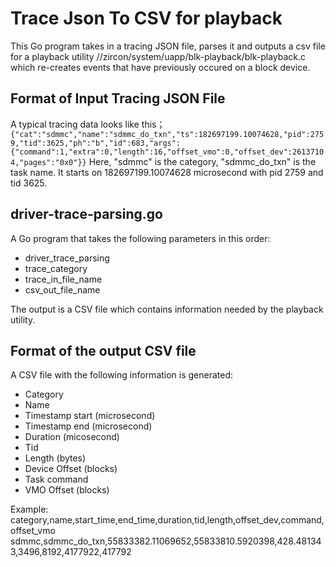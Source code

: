 # Trace Json To CSV for playback

This Go program takes in a tracing JSON file, parses it and
outputs a csv file for a playback utility
//zircon/system/uapp/blk-playback/blk-playback.c
which re-creates events that have previously occured on a block device.

## Format of Input Tracing JSON File

A typical tracing data looks like this；
```{"cat":"sdmmc","name":"sdmmc_do_txn","ts":182697199.10074628,"pid":2759,"tid":3625,"ph":"b","id":683,"args":{"command":1,"extra":0,"length":16,"offset_vmo":0,"offset_dev":26137104,"pages":"0x0"}}```
Here, "sdmmc" is the category, "sdmmc_do_txn" is the task name. It starts on 182697199.10074628 microsecond with pid 2759 and tid 3625.

## driver-trace-parsing.go

A Go program that takes the following parameters in this order:
* driver_trace_parsing
* trace_category
* trace_in_file_name
* csv_out_file_name

The output is a CSV file which contains information needed by the playback utility.

## Format of the output CSV file

A CSV file with the following information is generated:
* Category
* Name
* Timestamp start (microsecond)
* Timestamp end (microsecond)
* Duration (micosecond)
* Tid
* Length (bytes)
* Device Offset (blocks)
* Task command
* VMO Offset (blocks)

Example:
category,name,start_time,end_time,duration,tid,length,offset_dev,command,offset_vmo
sdmmc,sdmmc_do_txn,55833382.11069652,55833810.5920398,428.481343,3496,8192,4177922,417792